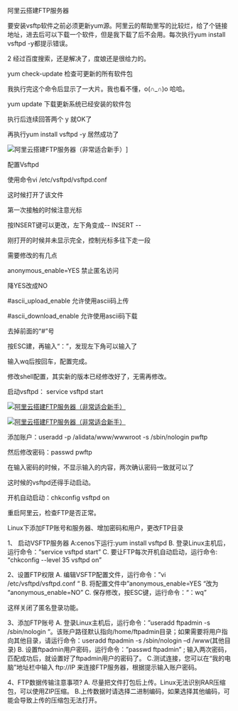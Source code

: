 阿里云搭建FTP服务器

要安装vsftp软件之前必须更新yum源。阿里云的帮助里写的比较烂，给了个链接地址，进去后可以下载一个软件，但是我下载了后不会用。每次执行yum install vsftpd -y都提示错误。

2
经过百度搜索，还是解决了，度娘还是很给力的。

yum check-update  检查可更新的所有软件包

我执行完这个命令后显示了一大片。我也看不懂，o(∩_∩)o 哈哈。

yum update  下载更新系统已经安装的软件包

执行后连续回答两个 y 就OK了

再执行yum install vsftpd -y 居然成功了

![阿里云搭建FTP服务器（非常适合新手）](https://imgsa.baidu.com/exp/w=500/sign=8b0847619f16fdfad86cc6ee848e8cea/4034970a304e251fb92d58b2a586c9177e3e53a5.jpg)]

配置Vsftpd

使用命令vi /etc/vsftpd/vsftpd.conf

这时候打开了该文件

第一次接触的时候注意光标

按INSERT键可以更改，左下角变成-- INSERT --

刚打开的时候并未显示完全，控制光标多往下走一段

需要修改的有几点

anonymous_enable=YES  禁止匿名访问

降YES改成NO

\#ascii_upload_enable 允许使用ascii码上传

\#ascii_download_enable 允许使用ascii码下载

去掉前面的“#”号

按ESC建，再输入“：”，发现左下角可以输入了

输入wq后按回车，配置完成。

修改shell配置，其实新的版本已经修改好了，无需再修改。

启动vsftpd： service vsftpd start

[![阿里云搭建FTP服务器（非常适合新手）](https://imgsa.baidu.com/exp/w=500/sign=8dd6ccdddb33c895a67e987be1127397/4bed2e738bd4b31c05f32ff185d6277f9f2ff8a9.jpg)](http://jingyan.baidu.com/album/afd8f4de4d6ea434e286e914.html?picindex=2)

[![阿里云搭建FTP服务器（非常适合新手）](https://imgsa.baidu.com/exp/w=500/sign=cf3bf264d01b0ef46ce8985eedc551a1/78310a55b319ebc4dcbcccd38026cffc1f1716b7.jpg)](http://jingyan.baidu.com/album/afd8f4de4d6ea434e286e914.html?picindex=3)

添加账户：useradd -p /alidata/www/wwwroot -s /sbin/nologin pwftp

然后修改密码：passwd pwftp

在输入密码的时候，不显示输入的内容，两次确认密码一致就可以了

这时候的vsftpd还得手动启动。

开机自动启动：chkconfig vsftpd on

重启阿里云，检查FTP是否正常。





Linux下添加FTP账号和服务器、增加密码和用户，更改FTP目录

1、 启动VSFTP服务器
A:cenos下运行:yum  install  vsftpd
B. 登录Linux主机后，运行命令：”service vsftpd start”
C. 要让FTP每次开机自动启动，运行命令:  “chkconfig --level 35 vsftpd on”

 

2、设置FTP权限
A. 编辑VSFTP配置文件，运行命令：”vi /etc/vsftpd/vsftpd.conf “
B. 将配置文件中”anonymous_enable=YES “改为 “anonymous_enable=NO”
C. 保存修改，按ESC键，运行命令：“：wq”

这样关闭了匿名登录功能。

 

3、添加FTP账号
A. 登录Linux主机后，运行命令：”useradd ftpadmin -s /sbin/nologin “。该账户路径默认指向/home/ftpadmin目录；如果需要将用户指向其他目录，请运行命令：useradd ftpadmin -s /sbin/nologin –d /www(其他目录)
B. 设置ftpadmin用户密码，运行命令：”passwd ftpadmin” ; 输入两次密码，匹配成功后，就设置好了ftpadmin用户的密码了。
C.测试连接，您可以在“我的电脑”地址栏中输入 ftp://IP 来连接FTP服务器，根据提示输入账户密码。

 

4、FTP数据传输注意事项?
A. 尽量把文件打包后上传。Linux无法识别RAR压缩包，可以使用ZIP压缩。
B.上传数据时请选择二进制编码，如果选择其他编码，可能会导致上传的压缩包无法打开。